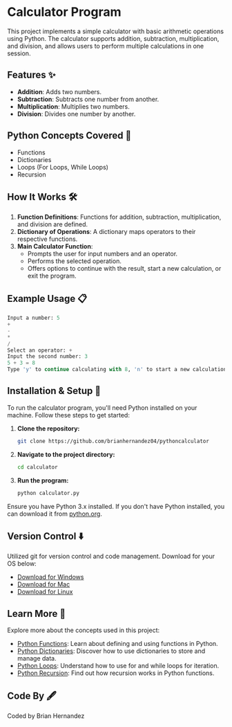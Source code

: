 # Calculator Program

This project implements a simple calculator with basic arithmetic operations using Python. The calculator supports addition, subtraction, multiplication, and division, and allows users to perform multiple calculations in one session.

## Features ✨

- **Addition**: Adds two numbers.
- **Subtraction**: Subtracts one number from another.
- **Multiplication**: Multiplies two numbers.
- **Division**: Divides one number by another.

## Python Concepts Covered 🐍

- Functions
- Dictionaries
- Loops (For Loops, While Loops)
- Recursion

## How It Works 🛠️

1. **Function Definitions**: Functions for addition, subtraction, multiplication, and division are defined.
2. **Dictionary of Operations**: A dictionary maps operators to their respective functions.
3. **Main Calculator Function**: 
   - Prompts the user for input numbers and an operator.
   - Performs the selected operation.
   - Offers options to continue with the result, start a new calculation, or exit the program.

## Example Usage 📋

```python
Input a number: 5
+ 
- 
* 
/ 
Select an operator: +
Input the second number: 3
5 + 3 = 8
Type 'y' to continue calculating with 8, 'n' to start a new calculation, or 'e' to escape the application: n
```

## Installation & Setup 🚀

To run the calculator program, you'll need Python installed on your machine. Follow these steps to get started:

1. **Clone the repository:**
    ```bash
    git clone https://github.com/brianhernandez04/pythoncalculator
    ```
   
2. **Navigate to the project directory:**
    ```bash
    cd calculator
    ```

3. **Run the program:**
    ```bash
    python calculator.py
    ```

Ensure you have Python 3.x installed. If you don't have Python installed, you can download it from [python.org](https://www.python.org/downloads/).

## Version Control ⬇️

Utilized git for version control and code management. Download for your OS below:

- [Download for Windows](https://git-scm.com/download/win)
- [Download for Mac](https://git-scm.com/download/mac)
- [Download for Linux](https://git-scm.com/download/linux)

## Learn More 🧠

Explore more about the concepts used in this project:

- [Python Functions](https://docs.python.org/3/tutorial/controlflow.html#defining-functions): Learn about defining and using functions in Python.
- [Python Dictionaries](https://docs.python.org/3/tutorial/datastructures.html#dictionaries): Discover how to use dictionaries to store and manage data.
- [Python Loops](https://docs.python.org/3/tutorial/controlflow.html#for-statements): Understand how to use for and while loops for iteration.
- [Python Recursion](https://docs.python.org/3/tutorial/controlflow.html#recursive-functions): Find out how recursion works in Python functions.

## Code By 🖋️

Coded by Brian Hernandez

